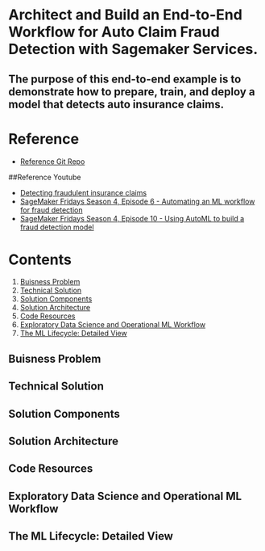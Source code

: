 # Architect and Build an End-to-End Workflow for Auto Claim Fraud Detection with Sagemaker Services.

## The purpose of this end-to-end example is to demonstrate how to prepare, train, and deploy a model that detects auto insurance claims.

# Reference
  * [Reference Git Repo](https://github.com/aws/amazon-sagemaker-examples/tree/main/end_to_end/fraud_detection)

##Reference Youtube
  * [Detecting fraudulent insurance claims](https://www.youtube.com/watch?v=KzvN7jOHWOE&list=PLJgojBtbsuc1i4OGxxsWHxY-KeAYUFFbe&index=26)
  * [SageMaker Fridays Season 4, Episode 6 - Automating an ML workflow for fraud detection](https://www.youtube.com/watch?v=WU0-B1tCKz0&list=PLJgojBtbsuc1i4OGxxsWHxY-KeAYUFFbe&index=16)
  * [SageMaker Fridays Season 4, Episode 10 - Using AutoML to build a fraud detection model](https://www.youtube.com/watch?v=7NA5aNrye0s&list=PLJgojBtbsuc1i4OGxxsWHxY-KeAYUFFbe&index=28)

# Contents

1. [Buisness Problem](#buisness-problem)
2. [Technical Solution](#technical-solution)
3. [Solution Components](#solution-components)
4. [Solution Architecture](#solution-architecture)
5. [Code Resources](#code-resources)
6. [Exploratory Data Science and Operational ML Workflow](#workflow)
7. [The ML Lifecycle: Detailed View](#life-cycle)


<a id='buisness-problem'></a>
## Buisness Problem


<a id='technical-solution'></a>

## Technical Solution

<a id='solution-components'></a>

## Solution Components


<a id='solution-architecture'></a>

## Solution Architecture


<a id='code-resources'></a>

## Code Resources


<a id='workflow'></a>

## Exploratory Data Science and Operational ML Workflow


<a id='life-cycle'></a>

## The ML Lifecycle: Detailed View